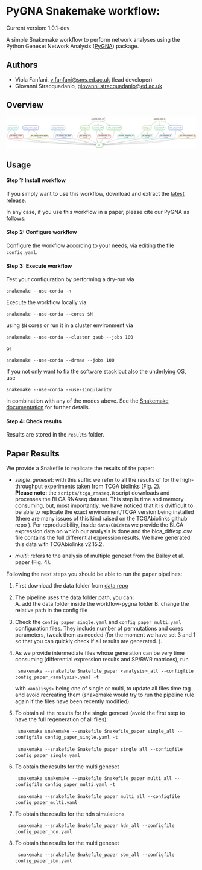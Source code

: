 # PyGNA Snakemake workflow:

Current version:  1.0.1-dev

A simple Snakemake workflow to perform network analyses using the Python Geneset Network Analysis ([PyGNA](https://github.com/stracquadaniolab/pygna)) package.

## Authors

* Viola Fanfani, v.fanfani@sms.ed.ac.uk (lead developer)
* Giovanni Stracquadanio, giovanni.stracquadanio@ed.ac.uk

## Overview

![dag.png](dag.png)

## Usage

#### Step 1: Install workflow

If you simply want to use this workflow, download and extract the [latest release](https://github.com/stracquadaniolab/workflow-pygna/releases).

In any case, if you use this workflow in a paper, please cite our PyGNA as follows:


#### Step 2: Configure workflow

Configure the workflow according to your needs, via editing the file `config.yaml`.

#### Step 3: Execute workflow

Test your configuration by performing a dry-run via

    snakemake --use-conda -n

Execute the workflow locally via

    snakemake --use-conda --cores $N

using `$N` cores or run it in a cluster environment via

    snakemake --use-conda --cluster qsub --jobs 100

or

    snakemake --use-conda --drmaa --jobs 100

If you not only want to fix the software stack but also the underlying OS, use

    snakemake --use-conda --use-singularity

in combination with any of the modes above.
See the [Snakemake documentation](https://snakemake.readthedocs.io/en/stablve/executable.html) for further details.

#### Step 4: Check results

Results are stored in the `results` folder. 


## Paper Results

We provide a Snakefile to replicate the results of the paper:  

- *single_geneset*: with this suffix we refer to all the results of for the high-throughput    experiments taken from TCGA biolinks (Fig. 2).   
  **Please note:** the `scripts/tcga_rnaseq.R` script downloads and processes the BLCA RNAseq dataset. This step is time and memory consuming, but, most importantly, we have noticed that it is dvifficult to be able to replicate the exact environment/TCGA version being installed (there are many issues of this kind raised on the TCGAbiolinks github repo ). For reproducibility, inside `data/GDCdata` we provide the BLCA expression data on which our analysis is done and the blca_diffexp.csv file contains the full differential expression results. We have generated this data with TCGAbiolinks v2.15.2. 

- *multi*: refers to the analysis of multiple geneset from the Bailey et al. paper (Fig. 4).



Following the next steps you should be able to run the paper pipelines:

1. First download the data folder from [data repo](https://add_our_data)   

2. The pipeline uses the data folder path, you can:  
    A. add the data folder inside the workflow-pygna folder 
    B. change the relative path in the config file  

3. Check the `config_paper_single.yaml` and `config_paper_multi.yaml` configuration files. They include number of permutations and cores parameters, tweak them as needed (for the moment we have set 3 and 1
so that you can quickly check if all results are generated. ).

4. As we provide intermediate files whose generation can be very time consuming      (differential expression results and SP/RWR matrices), run 

        snakemake --snakefile Snakefile_paper <analysis>_all --configfile config_paper_<analysis>.yaml -t 

   with `<analisys>` being one of single or multi, to update all files time tag and avoid recreating them (snakemake would try to run the pipeline rule again if the files have been recently modified).

5. To obtain all the results for the single geneset (avoid the first step to have the full regeneration of all files):

        snakemake snakemake --snakefile Snakefile_paper single_all --configfile config_paper_single.yaml -t 
        
        snakemake --snakefile Snakefile_paper single_all --configfile config_paper_single.yaml

6. To obtain the results for the multi geneset

        snakemake snakemake --snakefile Snakefile_paper multi_all --configfile config_paper_multi.yaml -t 
        
        snakemake --snakefile Snakefile_paper multi_all --configfile config_paper_multi.yaml

7. To obtain the results for the hdn simulations  

        snakemake --snakefile Snakefile_paper hdn_all --configfile config_paper_hdn.yaml

8. To obtain the results for the multi geneset  

        snakemake --snakefile Snakefile_paper sbm_all --configfile config_paper_sbm.yaml

